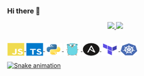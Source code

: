 ### Hi there 👋

<div align="center">
  <a href="https://github.com/marcelosevero">
  <img height="180em" src="https://github-readme-stats.vercel.app/api?username=marcelosevero&show_icons=true&theme=dark&include_all_commits=true&count_private=true"/>
  <img height="180em" src="https://github-readme-stats.vercel.app/api/top-langs/?username=marcelosevero&layout=compact&langs_count=7&theme=dark"/>
</div>

##
<div>
  <div style="display: inline_block">
  <img align="center" alt="marcelo-js" height="30" width="40" src="https://raw.githubusercontent.com/devicons/devicon/master/icons/javascript/javascript-plain.svg">
  <img align="center" alt="marcelo-ts" height="30" width="40" src="https://raw.githubusercontent.com/devicons/devicon/master/icons/typescript/typescript-plain.svg">
  <img align="center" alt="marcelo-python" height="30" width="40" src="https://raw.githubusercontent.com/devicons/devicon/master/icons/python/python-original.svg">
  <img align="center" alt="marcelo-go" height="30" width="40" src="https://raw.githubusercontent.com/devicons/devicon/master/icons/go/go-original.svg">
  <img align="center" alt="marcelo-ansible" height="30" width="40" src="https://raw.githubusercontent.com/devicons/devicon/master/icons/ansible/ansible-original.svg">
  <img align="center" alt="marcelo-terraform" height="30" width="40" src="https://raw.githubusercontent.com/devicons/devicon/master/icons/terraform/terraform-original.svg">
  <img align="center" alt="marcelo-kubernetes" height="30" width="40" src="https://raw.githubusercontent.com/devicons/devicon/master/icons/kubernetes/kubernetes-plain.svg">
  
  ![Snake animation](https://raw.githubusercontent.com/marcelosevero/marcelosevero/output/github-contribution-grid-snake.svg)
</div>
